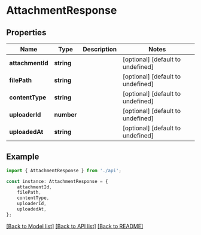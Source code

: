 # AttachmentResponse


## Properties

Name | Type | Description | Notes
------------ | ------------- | ------------- | -------------
**attachmentId** | **string** |  | [optional] [default to undefined]
**filePath** | **string** |  | [optional] [default to undefined]
**contentType** | **string** |  | [optional] [default to undefined]
**uploaderId** | **number** |  | [optional] [default to undefined]
**uploadedAt** | **string** |  | [optional] [default to undefined]

## Example

```typescript
import { AttachmentResponse } from './api';

const instance: AttachmentResponse = {
    attachmentId,
    filePath,
    contentType,
    uploaderId,
    uploadedAt,
};
```

[[Back to Model list]](../README.md#documentation-for-models) [[Back to API list]](../README.md#documentation-for-api-endpoints) [[Back to README]](../README.md)
